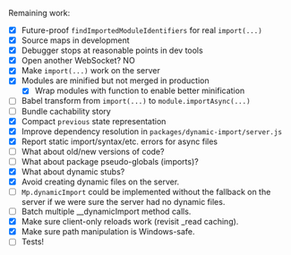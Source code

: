 Remaining work:

- [x] Future-proof `findImportedModuleIdentifiers` for real `import(...)`
- [x] Source maps in development
- [x] Debugger stops at reasonable points in dev tools
- [x] Open another WebSocket? NO
- [x] Make `import(...)` work on the server
- [x] Modules are minified but not merged in production
  - [x] Wrap modules with function to enable better minification
- [ ] Babel transform from `import(...)` to `module.importAsync(...)`
- [ ] Bundle cachability story
- [x] Compact `previous` state representation
- [x] Improve dependency resolution in `packages/dynamic-import/server.js`
- [x] Report static import/syntax/etc. errors for async files
- [ ] What about old/new versions of code?
- [ ] What about package pseudo-globals (imports)?
- [x] What about dynamic stubs?
- [x] Avoid creating dynamic files on the server.
- [ ] `Mp.dynamicImport` could be implemented without the fallback on the
      server if we were sure the server had no dynamic files.
- [ ] Batch multiple __dynamicImport method calls.
- [x] Make sure client-only reloads work (revisit _read caching).
- [x] Make sure path manipulation is Windows-safe.
- [ ] Tests!
